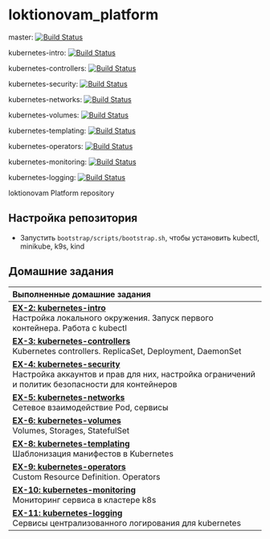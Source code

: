 # loktionovam_platform

master: [![Build Status](https://travis-ci.com/otus-kuber-2019-12/loktionovam_platform.svg?branch=master)](https://travis-ci.com/otus-kuber-2019-12/loktionovam_platform)

kubernetes-intro: [![Build Status](https://travis-ci.com/otus-kuber-2019-12/loktionovam_platform.svg?branch=kubernetes-intro)](https://travis-ci.com/otus-kuber-2019-12/loktionovam_platform)

kubernetes-controllers: [![Build Status](https://travis-ci.com/otus-kuber-2019-12/loktionovam_platform.svg?branch=kubernetes-controllers)](https://travis-ci.com/otus-kuber-2019-12/loktionovam_platform)

kubernetes-security: [![Build Status](https://travis-ci.com/otus-kuber-2019-12/loktionovam_platform.svg?branch=kubernetes-security)](https://travis-ci.com/otus-kuber-2019-12/loktionovam_platform)

kubernetes-networks: [![Build Status](https://travis-ci.com/otus-kuber-2019-12/loktionovam_platform.svg?branch=kubernetes-networks)](https://travis-ci.com/otus-kuber-2019-12/loktionovam_platform)

kubernetes-volumes: [![Build Status](https://travis-ci.com/otus-kuber-2019-12/loktionovam_platform.svg?branch=kubernetes-volumes)](https://travis-ci.com/otus-kuber-2019-12/loktionovam_platform)

kubernetes-templating: [![Build Status](https://travis-ci.com/otus-kuber-2019-12/loktionovam_platform.svg?branch=kubernetes-templating)](https://travis-ci.com/otus-kuber-2019-12/loktionovam_platform)

kubernetes-operators: [![Build Status](https://travis-ci.com/otus-kuber-2019-12/loktionovam_platform.svg?branch=kubernetes-operators)](https://travis-ci.com/otus-kuber-2019-12/loktionovam_platform)

kubernetes-monitoring: [![Build Status](https://travis-ci.com/otus-kuber-2019-12/loktionovam_platform.svg?branch=kubernetes-monitoring)](https://travis-ci.com/otus-kuber-2019-12/loktionovam_platform)

kubernetes-logging: [![Build Status](https://travis-ci.com/otus-kuber-2019-12/loktionovam_platform.svg?branch=kubernetes-logging)](https://travis-ci.com/otus-kuber-2019-12/loktionovam_platform)

loktionovam Platform repository

## Настройка репозитория

* Запустить `bootstrap/scripts/bootstrap.sh`, чтобы установить kubectl, minikube, k9s, kind

## Домашние задания

| Выполненные домашние задания                                                                                                                                          |
|:----------------------------------------------------------------------------------------------------------------------------------------------------------------------|
| [**EX-2: kubernetes-intro**](doc/ex-2-kubernetes-intro.md)<br/>Настройка локального окружения. Запуск первого контейнера. Работа с kubectl                            |
| [**EX-3: kubernetes-controllers**](doc/ex-3-kubernetes-controllers.md)<br/>Kubernetes controllers. ReplicaSet, Deployment, DaemonSet                                  |
| [**EX-4: kubernetes-security**](doc/ex-4-kubernetes-security.md)<br/>Настройка аккаунтов и прав для них, настройка ограничений и политик безопасности для контейнеров |
| [**EX-5: kubernetes-networks**](doc/ex-5-kubernetes-networks.md)<br/>Сетевое взаимодействие Pod, сервисы                                                              |
| [**EX-6: kubernetes-volumes**](doc/ex-6-kubernetes-volumes.md)<br/>Volumes, Storages, StatefulSet                                                                     |
| [**EX-8: kubernetes-templating**](doc/ex-8-kubernetes-templating.md)<br/>Шаблонизация манифестов в Kubernetes                                                         |
| [**EX-9: kubernetes-operators**](doc/ex-9-kubernetes-operators.md)<br/>Custom Resource Definition. Operators                                                          |
| [**EX-10: kubernetes-monitoring**](doc/ex-10-kubernetes-monitoring.md)<br/>Мониторинг сервиса в кластере k8s                                                           |
| [**EX-11: kubernetes-logging**](doc/ex-11-kubernetes-logging.md)<br/>Сервисы централизованного логирования для kubernetes                                           |
